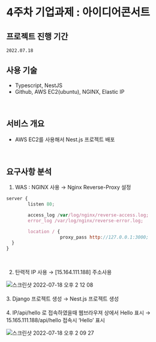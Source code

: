 # 4주차 기업과제 : 아이디어콘서트 <br/>

## 프로젝트 진행 기간

`2022.07.18`
 <br/>


## 사용 기술

- Typescript, NestJS
- Github,  AWS EC2(ubuntu), NGINX, Elastic IP
 <br/>

## 서비스 개요


- AWS EC2를 사용해서 Nest.js 프로젝트 배포
<br/>

## 요구사항 분석


1. WAS : NGINX 사용 → Nginx Reverse-Proxy 설정

```jsx
server {
        listen 80;

        access_log /var/log/nginx/reverse-access.log;
        error_log /var/log/nginx/reverse-error.log;

        location / {
                    proxy_pass http://127.0.0.1:3000;
  }
}
```
<br/>

2. 탄력적 IP 사용 → [15.164.111.188] 주소사용
    

![스크린샷 2022-07-18 오후 2 12 08](https://user-images.githubusercontent.com/85995802/179450491-51e3a54a-745c-40c5-b03c-f2be7e29e157.png)
<br/>
 <br/>
3. Django 프로젝트 생성 → Nest.js 프로젝트 생성
<br/>
 <br/>
4. IP/api/hello 로 접속하였을때 웹브라우져 상에서 Hello 표시 → 15.165.111.188/api/hello 접속시 ‘Hello’ 표시

![스크린샷 2022-07-18 오후 2 09 27](https://user-images.githubusercontent.com/85995802/179450464-e55edb69-7b98-41eb-aa7f-51d5cbb6f6e7.png)
